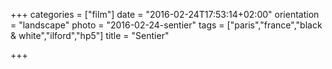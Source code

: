 +++
categories = ["film"]
date = "2016-02-24T17:53:14+02:00"
orientation = "landscape"
photo = "2016-02-24-sentier"
tags = ["paris","france","black & white","ilford","hp5"]
title = "Sentier"

+++
